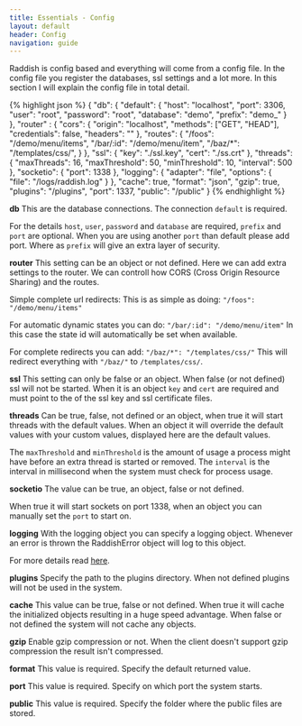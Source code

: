 ```yaml
---
title: Essentials - Config
layout: default
header: Config
navigation: guide
---
```


Raddish is config based and everything will come from a config file.
In the config file you register the databases, ssl settings and a lot more.
In this section I will explain the config file in total detail.

{% highlight json %}
{
    "db": {
        "default": {
            "host": "localhost",
            "port": 3306,
            "user": "root",
            "password": "root",
            "database": "demo",
            "prefix": "demo_"
        }
    },
    "router" : {
        "cors": {
            "origin": "localhost",
            "methods": ["GET", "HEAD"],
            "credentials": false,
            "headers": ""
        },
        "routes": {
            "/foos": "/demo/menu/items",
            "/bar/:id": "/demo/menu/item",
            "/baz/*": "/templates/css/",
        }
    },
    "ssl": {
        "key": "./ssl.key",
        "cert": "./ss.crt"
    },
    "threads": {
        "maxThreads": 16,
        "maxThreshold": 50,
        "minThreshold": 10,
        "interval": 500
    },
    "socketio": {
        "port": 1338
    },
    "logging": {
        "adapter": "file",
        "options": {
            "file": "/logs/raddish.log"
        }
    },
    "cache": true,
    "format": "json",
    "gzip": true,
    "plugins": "/plugins",
    "port": 1337,
    "public": "/public"
}
{% endhighlight %}

**db**
This are the database connections.
The connection ```default``` is required.

For the details ```host```, ```user```, ```password``` and ```database``` are required, ```prefix``` and ```port``` are optional.
When you are using another ```port``` than default please add port.
Where as ```prefix``` will give an extra layer of security.

**router**
This setting can be an object or not defined.
Here we can add extra settings to the router.
We can controll how CORS (Cross Origin Resource Sharing) and the routes.

Simple complete url redirects:
This is as simple as doing: ```"/foos": "/demo/menu/items"```

For automatic dynamic states you can do:
```"/bar/:id": "/demo/menu/item"``` In this case the state id will automatically be set when available.


For complete redirects you can add:
```"/baz/*": "/templates/css/"``` This will redirect everything with ```"/baz/"``` to ```/templates/css/```.


**ssl**
This setting can only be false or an object.
When false (or not defined) ssl will not be started.
When it is an object ```key``` and ```cert``` are required and must point to the of the ssl key and ssl certificate files.


**threads**
Can be true, false, not defined or an object,
when true it will start threads with the default values.
When an object it will override the default values with your custom values, displayed here are the default values.

The ```maxThreshold``` and ```minThreshold``` is the amount of usage a process might have before an extra thread is started or removed.
The ```interval``` is the interval in millisecond when the system must check for process usage.


**socketio**
The value can be true, an object, false or not defined.

When true it will start sockets on port 1338,
when an object you can manually set the ```port``` to start on.


**logging**
With the logging object you can specify a logging object.
Whenever an error is thrown the RaddishError object will log to this object.

For more details read <a href="/advanced/logging.html">here</a>.


**plugins**
Specify the path to the plugins directory.
When not defined plugins will not be used in the system.


**cache**
This value can be true, false or not defined.
When true it will cache the initialized objects resulting in a huge speed advantage.
When false or not defined the system will not cache any objects.


**gzip**
Enable gzip compression or not.
When the client doesn't support gzip compression the result isn't compressed.


**format**
This value is required.
Specify the default returned value.


**port**
This value is required.
Specify on which port the system starts.


**public**
This value is required.
Specify the folder where the public files are stored.
